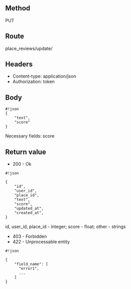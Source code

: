 ## Method ##

PUT

## Route ##

place_reviews/update/<id>

## Headers ##

* Content-type: application/json
* Authorization: token

## Body ##

```
#!json
{
    "text",
    "score"
}
```  

Necessary fields: score

## Return value ##

* 200 - Ok

```
#!json

{
    "id",
    "user_id",
    "place_id",
    "text",
    "score",
    "updated_at",
    "created_at",
}

```   

id, user_id, place_id - integer; score - float; other - strings

* 403 - Forbidden
* 422 - Unprocessable entity
```
#!json

{
    "field_name": [
      "error1",
      ...
    ]
}
```